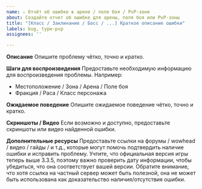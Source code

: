 ```yaml
---
name: ⚔️ Отчёт об ошибке в арене / поле боя / PvP-зоне
about: Создайте отчет об ошибке для арены, поля боя или PvP-зоны
title: "[Класс / Заклинание / Босс / ...] Краткое описание ошибки"
labels: bug, type-pvp
assignees: ''

---
```


**Описание**
Опишите проблему чётко, точно и кратко.

**Шаги для воспроизведения**
Предоставьте необходимую информацию для воспроизведения проблемы. Например:
- Местоположение / Зона / Арена / Поле боя
- Фракция / Раса / Класс персонажа

**Ожидаемое поведение**
Опишите ожидаемое поведение чётко, точно и кратко.

**Скриншоты / Видео**
Если возможно и доступно, предоставьте скриншоты или видео найденной ошибки.

**Дополнительные ресурсы**
Предоставьте ссылки на форумы / wowhead / видео / гайды / и т.д., которые могут помочь подтвердить наличие ошибки и исправить проблему. Учтите, что официальная версия игры теперь выше 3.3.5, поэтому важно проверить дату информации, чтобы убедиться, что она соответствует вашей версии. Обратите внимание, что хотя ссылка на частный сервер может быть полезной, она не может быть использована как доказательство наличия/отсутствия ошибки.